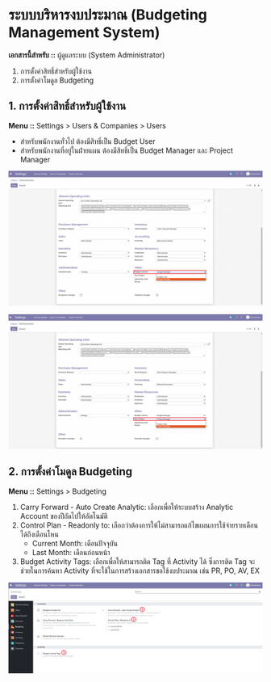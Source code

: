 # ระบบบริหารงบประมาณ (Budgeting Management System)

**เอกสารนี้สำหรับ ::** ผู้ดูแลระบบ (System Administrator)

1. การตั้งค่าสิทธิ์สำหรับผู้ใช้งาน
2. การตั้งค่าโมดูล Budgeting

## 1. การตั้งค่าสิทธิ์สำหรับผู้ใช้งาน

**Menu ::** Settings > Users & Companies > Users

- สำหรับพนักงานทั่วไป ต้องมีสิทธิ์เป็น Budget User
- สำหรับพนักงานที่อยู่ในฝ่ายแผน ต้องมีสิทธิ์เป็น Budget Manager และ Project Manager

![](img/set_user_budget.png)

![](img/set_user_project.png)

## 2. การตั้งค่าโมดูล Budgeting

**Menu ::** Settings > Budgeting

1. Carry Forward - Auto Create Analytic: เลือกเพื่อให้ระบบสร้าง Analytic Account ของปีถัดไปให้อัตโนมัติ
2. Control Plan - Readonly to: เลือกว่าต้องการให้ไม่สามารถแก้ไขแผนการใช้จ่ายรายเดือนได้ถึงเดือนไหน
    - Current Month: เดือนปัจจุบัน
    - Last Month: เดือนก่อนหน้า
3. Budget Activity Tags: เลือกเพื่อให้สามารถติด Tag ที่ Activity ได้ ซึ่งการติด Tag จะช่วยในการค้นหา Activity ที่จะใช้ในการสร้างเอกสารขอใช้งบประมาณ เช่น PR, PO, AV, EX

![](img/setting_budgeting.png)